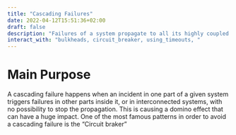 ```yaml
---
title: "Cascading Failures"
date: 2022-04-12T15:51:36+02:00
draft: false
description: "Failures of a system propagate to all its highly coupled third parties"
interact_with: "bulkheads, circuit_breaker, using_timeouts, "
---
```


# Main Purpose

A cascading failure happens when an incident in one part of a given system triggers failures in other parts inside it, or in interconnected systems, with no possibility to stop the propagation. This is causing a domino effect that can have a huge impact. 
One of the most famous patterns in order to avoid a cascading failure is the “Circuit braker”   
